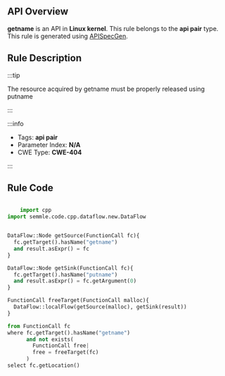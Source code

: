 ---
---


## API Overview
**getname** is an API in **Linux kernel**. This rule belongs to the **api pair** type. This rule is generated using [APISpecGen](../../tools/APISpecGen).
## Rule Description

:::tip

The resource acquired by getname must be properly released using putname

:::

:::info

- Tags: **api pair**
- Parameter Index: **N/A**
- CWE Type: **CWE-404**

:::

## Rule Code
```python

    import cpp
import semmle.code.cpp.dataflow.new.DataFlow


DataFlow::Node getSource(FunctionCall fc){
  fc.getTarget().hasName("getname")
  and result.asExpr() = fc
}

DataFlow::Node getSink(FunctionCall fc){
  fc.getTarget().hasName("putname")
  and result.asExpr() = fc.getArgument(0)
}

FunctionCall freeTarget(FunctionCall malloc){
  DataFlow::localFlow(getSource(malloc), getSink(result))
}

from FunctionCall fc
where fc.getTarget().hasName("getname")
      and not exists(
        FunctionCall free| 
        free = freeTarget(fc)
      )
select fc.getLocation()

    
```